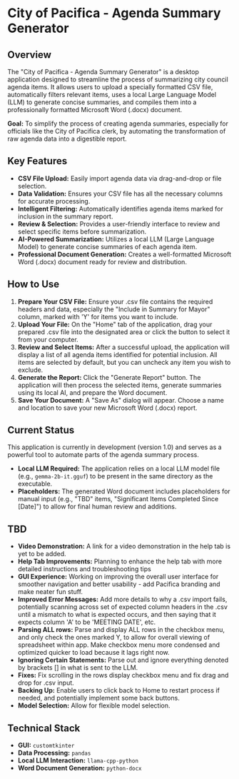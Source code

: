 # City of Pacifica - Agenda Summary Generator

## Overview
The "City of Pacifica - Agenda Summary Generator" is a desktop application designed to streamline the process of summarizing city council agenda items. It allows users to upload a specially formatted CSV file, automatically filters relevant items, uses a local Large Language Model (LLM) to generate concise summaries, and compiles them into a professionally formatted Microsoft Word (.docx) document.

**Goal:** To simplify the process of creating agenda summaries, especially for officials like the City of Pacifica clerk, by automating the transformation of raw agenda data into a digestible report.

## Key Features
*   **CSV File Upload:** Easily import agenda data via drag-and-drop or file selection.
*   **Data Validation:** Ensures your CSV file has all the necessary columns for accurate processing.
*   **Intelligent Filtering:** Automatically identifies agenda items marked for inclusion in the summary report.
*   **Review & Selection:** Provides a user-friendly interface to review and select specific items before summarization.
*   **AI-Powered Summarization:** Utilizes a local LLM (Large Language Model) to generate concise summaries of each agenda item.
*   **Professional Document Generation:** Creates a well-formatted Microsoft Word (.docx) document ready for review and distribution.

## How to Use
1.  **Prepare Your CSV File:** Ensure your .csv file contains the required headers and data, especially the "Include in Summary for Mayor" column, marked with 'Y' for items you want to include.
2.  **Upload Your File:** On the "Home" tab of the application, drag your prepared .csv file into the designated area or click the button to select it from your computer.
3.  **Review and Select Items:** After a successful upload, the application will display a list of all agenda items identified for potential inclusion. All items are selected by default, but you can uncheck any item you wish to exclude.
4.  **Generate the Report:** Click the "Generate Report" button. The application will then process the selected items, generate summaries using its local AI, and prepare the Word document.
5.  **Save Your Document:** A "Save As" dialog will appear. Choose a name and location to save your new Microsoft Word (.docx) report.

## Current Status
This application is currently in development (version 1.0) and serves as a powerful tool to automate parts of the agenda summary process.
*   **Local LLM Required:** The application relies on a local LLM model file (e.g., `gemma-2b-it.gguf`) to be present in the same directory as the executable.
*   **Placeholders:** The generated Word document includes placeholders for manual input (e.g., "TBD" items, "Significant Items Completed Since [Date]") to allow for final human review and additions.

## TBD
*   **Video Demonstration:** A link for a video demonstration in the help tab is yet to be added.
*   **Help Tab Improvements:** Planning to enhance the help tab with more detailed instructions and troubleshooting tips
*   **GUI Experience:** Working on improving the overall user interface for smoother navigation and better usability - add Pacifica branding and make neater fun stuff.
*   **Improved Error Messages:** Add more details to why a .csv import fails, potentially scanning across set of expected column headers in the .csv until a mismatch to what is expected occurs, and then saying that it expects column 'A' to be 'MEETING DATE', etc.
*   **Parsing ALL rows:** Parse and display ALL rows in the checkbox menu, and only check the ones marked Y, to allow for overall viewing of spreadsheet within app. Make checkbox menu more condensed and optimized quicker to load because it lags right now.
*   **Ignoring Certain Statements:** Parse out and ignore everything denoted by brackets [] in what is sent to the LLM.
*   **Fixes:** Fix scrolling in the rows display checkbox menu and fix drag and drop for .csv input.
*   **Backing Up:** Enable users to click back to Home to restart process if needed, and potentially implement some back buttons.
*   **Model Selection:** Allow for flexible model selection.

## Technical Stack
*   **GUI:** `customtkinter`
*   **Data Processing:** `pandas`
*   **Local LLM Interaction:** `llama-cpp-python`
*   **Word Document Generation:** `python-docx`
